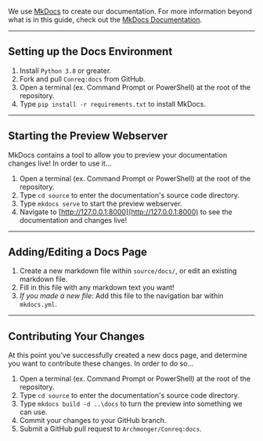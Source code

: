 We use [MkDocs](https://www.mkdocs.org/#overview) to create our documentation. For more information beyond what is in this guide, check out the [MkDocs Documentation](https://www.mkdocs.org/#getting-started).

---

## Setting up the Docs Environment

1. Install `Python 3.8` or greater.
2. Fork and pull `Conreq:docs` from GitHub.
3. Open a terminal (ex. Command Prompt or PowerShell) at the root of the repository.
4. Type `pip install -r requirements.txt` to install MkDocs.

---

## Starting the Preview Webserver

MkDocs contains a tool to allow you to preview your documentation changes live! In order to use it...

1. Open a terminal (ex. Command Prompt or PowerShell) at the root of the repository.
2. Type `cd source` to enter the documentation's source code directory.
3. Type `mkdocs serve` to start the preview webserver.
4. Navigate to [http://127.0.0.1:8000](http://127.0.0.1:8000) to see the documentation and changes live!

---

## Adding/Editing a Docs Page

1. Create a new markdown file within `source/docs/`, or edit an existing markdown file.
2. Fill in this file with any markdown text you want!
3. _If you made a new file:_ Add this file to the navigation bar within `mkdocs.yml`.

---

## Contributing Your Changes

At this point you've successfully created a new docs page, and determine you want to contribute these changes. In order to do so...

1. Open a terminal (ex. Command Prompt or PowerShell) at the root of the repository.
2. Type `cd source` to enter the documentation's source code directory.
3. Type `mkdocs build -d ..\docs` to turn the preview into something we can use.
4. Commit your changes to your GitHub branch.
5. Submit a GitHub pull request to `Archmonger/Conreq:docs`.
